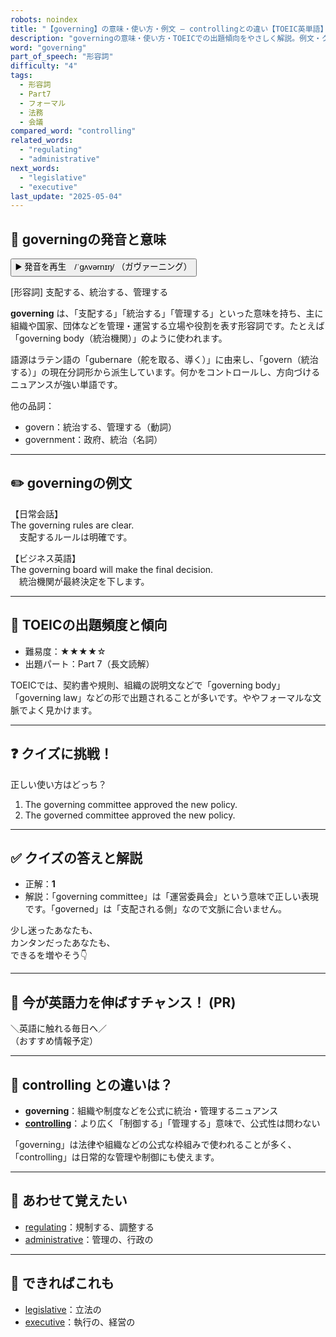 ```yaml
---
robots: noindex
title: "【governing】の意味・使い方・例文 ― controllingとの違い【TOEIC英単語】"
description: "governingの意味・使い方・TOEICでの出題傾向をやさしく解説。例文・クイズ付きでcontrollingとの違いもわかりやすく学べます。"
word: "governing"
part_of_speech: "形容詞"
difficulty: "4"
tags:
  - 形容詞
  - Part7
  - フォーマル
  - 法務
  - 会議
compared_word: "controlling"
related_words:
  - "regulating"
  - "administrative"
next_words:
  - "legislative"
  - "executive"
last_update: "2025-05-04"
---
```


## 🔰 governingの発音と意味

<button class="play-audio" onclick="playTTS('governing')">
  <span class="play-audio-main">
    ▶️ 発音を再生　/ˈɡʌvərnɪŋ/
  </span>
  <span class="play-audio-sub">
    （ガヴァーニング）
  </span>
</button>

[形容詞] 支配する、統治する、管理する

**governing** は、「支配する」「統治する」「管理する」といった意味を持ち、主に組織や国家、団体などを管理・運営する立場や役割を表す形容詞です。たとえば「governing body（統治機関）」のように使われます。

語源はラテン語の「gubernare（舵を取る、導く）」に由来し、「govern（統治する）」の現在分詞形から派生しています。何かをコントロールし、方向づけるニュアンスが強い単語です。

他の品詞：  
- govern：統治する、管理する（動詞）
- government：政府、統治（名詞）

---

## ✏️ governingの例文

【日常会話】  
The governing rules are clear.  
　支配するルールは明確です。

【ビジネス英語】  
The governing board will make the final decision.  
　統治機関が最終決定を下します。

---

## 🎯 TOEICの出題頻度と傾向

- 難易度：★★★★☆
- 出題パート：Part 7（長文読解）

TOEICでは、契約書や規則、組織の説明文などで「governing body」「governing law」などの形で出題されることが多いです。ややフォーマルな文脈でよく見かけます。

---

## ❓ クイズに挑戦！

正しい使い方はどっち？

1. The governing committee approved the new policy.  
2. The governed committee approved the new policy.

---

## ✅ クイズの答えと解説

- 正解：**1**
- 解説：「governing committee」は「運営委員会」という意味で正しい表現です。「governed」は「支配される側」なので文脈に合いません。

少し迷ったあなたも、  
カンタンだったあなたも、  
できるを増やそう👇️

---

## 🚀 今が英語力を伸ばすチャンス！ (PR)

<div class="info-center">
＼英語に触れる毎日へ／<br>  
（おすすめ情報予定）
</div>

---

## 🤔  controlling との違いは？

- **governing**：組織や制度などを公式に統治・管理するニュアンス
- **[controlling](/controlling)**：より広く「制御する」「管理する」意味で、公式性は問わない

「governing」は法律や組織などの公式な枠組みで使われることが多く、「controlling」は日常的な管理や制御にも使えます。

---

## 🧩 あわせて覚えたい

- [regulating](/regulating)：規制する、調整する
- [administrative](/administrative)：管理の、行政の

---

## 📖 できればこれも

- [legislative](/legislative)：立法の
- [executive](/executive)：執行の、経営の

<!-- cvid: aid24_bid34 -->
